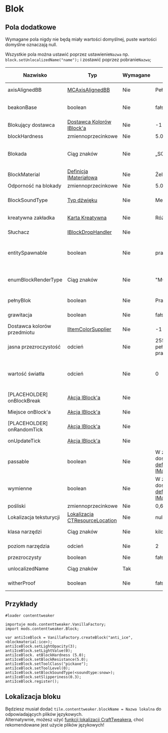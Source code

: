 # Blok

## Pola dodatkowe

Wymagane pola nigdy nie będą miały wartości domyślnej, puste wartości domyślne oznaczają null.

Wszystkie pola można ustawić poprzez ustawienie`Nazwa` np. `block.setUnlocalizedName("name");` i zostawić poprzez pobranie`Nazwa`;

| Nazwisko                    | Typ                                                                                                             | Wymagane | Wartość domyślna                                                                                                            | Uwagi                                                                                                        |
| --------------------------- | --------------------------------------------------------------------------------------------------------------- | -------- | --------------------------------------------------------------------------------------------------------------------------- | ------------------------------------------------------------------------------------------------------------ |
| axisAlignedBB               | [MCAxisAlignedBB](/Mods/ContentTweaker/Vanilla/Types/Block/MCAxisAlignedBB/)                                    | Nie      | Pełny blok                                                                                                                  | Pozwala ustawić pole graniczne bloku                                                                         |
| beakonBase                  | boolean                                                                                                         | Nie      | fałszywy                                                                                                                    | Czy ten blok może być używany jako część bazy nadajnika?                                                     |
| Blokujący dostawca          | [Dostawca Kolorów IBlock'a](/Mods/ContentTweaker/Vanilla/Advanced_Functionality/Functions/IBlockColorSupplier/) | Nie      | -1 jako kolor                                                                                                               | Kolor bloku                                                                                                  |
| blockHardness               | zmiennoprzecinkowe                                                                                              | Nie      | 5.0                                                                                                                         | Jak długo trwa złamanie                                                                                      |
| Blokada                     | Ciąg znaków                                                                                                     | Nie      | „SOLID”                                                                                                                     | "SOLID", "CUTOUT_MIPPED", "CUTOUT", "TRANSLUCENT"                                                            |
| BlockMaterial               | [Definicja IMateriałowa](/Mods/ContentTweaker/Vanilla/Types/Block/IMaterialDefinition/)                         | Nie      | Żelazo                                                                                                                      | Podstawowy materiał Block'a                                                                                  |
| Odporność na blokady        | zmiennoprzecinkowe                                                                                              | Nie      | 5.0                                                                                                                         | Odporność na wybuch                                                                                          |
| BlockSoundType              | [Typ dźwięku](/Mods/ContentTweaker/Vanilla/Types/Sound/ISoundTypeDefinition/)                                   | Nie      | Metale                                                                                                                      | Typ dźwięku Block'a (określa rzeczy takie jak dźwięk niszczący)                                              |
| kreatywna zakładka          | [Karta Kreatywna](/Mods/ContentTweaker/Vanilla/Creatable_Content/Creative_Tab/)                                 | Nie      | Różne                                                                                                                       | Karta Kreatywna pojawi się w                                                                                 |
| Słuchacz                    | [IBlockDropHandler](/Mods/ContentTweaker/Vanilla/Advanced_Functionality/Functions/IBlockDropHandler/)           | Nie      |                                                                                                                             | Karta Kreatywna pojawi się w                                                                                 |
| entitySpawnable             | boolean                                                                                                         | Nie      | prawda                                                                                                                      | Może być użyty, aby zapobiec pojawieniu się jakichkolwiek obiektów na tym bloku                              |
| enumBlockRenderType         | Ciąg znaków                                                                                                     | Nie      | "MODEL"                                                                                                                     | "INVISIBLE", "LIQUID", "ENTITYBLOCK_ANIMATED", "MODEL" → Ustawia sposób renderowania bloku                   |
| pełnyBlok                   | boolean                                                                                                         | Nie      | Prawda                                                                                                                      | Używane do obliczeń renderowania i oświetlenia                                                               |
| grawitacja                  | boolean                                                                                                         | Nie      | fałszywy                                                                                                                    | Czy ten blok ma wpływ na grawitację                                                                          |
| Dostawca kolorów przedmiotu | [IItemColorSupplier](/Mods/ContentTweaker/Vanilla/Advanced_Functionality/Functions/IItemColorSupplier/)         | Nie      | -1 jako kolor                                                                                                               | Kolor bloku, gdy znajduje się w formularzu przedmiotu                                                        |
| jasna przezroczystość       | odcień                                                                                                          | Nie      | 255 jeśli pełnoBlok jest prawdą lub 0                                                                                       | Światło przechodzi przez                                                                                     |
| wartość światła             | odcień                                                                                                          | Nie      | 0                                                                                                                           | Poziom oświetlenia bloku waha się od 0-1. W celu określenia wartości końcowej wartość tę mnoży się przez 15. |
| [PLACEHOLDER] onBlockBreak  | [Akcja IBlock'a](/Mods/ContentTweaker/Vanilla/Advanced_Functionality/Functions/IBlockAction/)                   | Nie      |                                                                                                                             | Zadzwonione, gdy blok jest uszkodzony.                                                                       |
| Miejsce onBlock'a           | [Akcja IBlock'a](/Mods/ContentTweaker/Vanilla/Advanced_Functionality/Functions/IBlockAction/)                   | Nie      |                                                                                                                             | Zadzwonione, gdy blok jest umieszczony.                                                                      |
| [PLACEHOLDER] onRandomTick  | [Akcja IBlock'a](/Mods/ContentTweaker/Vanilla/Advanced_Functionality/Functions/IBlockAction/)                   | Nie      |                                                                                                                             | Zadzwoniono na losowym wydarzeniu.                                                                           |
| onUpdateTick                | [Akcja IBlock'a](/Mods/ContentTweaker/Vanilla/Advanced_Functionality/Functions/IBlockAction/)                   | Nie      |                                                                                                                             | Zadzwonione, gdy blok otrzyma aktualizację bloku.                                                            |
| passable                    | boolean                                                                                                         | Nie      | W zależności od dostarczonej [definicji IMaterialDefinition](/Mods/ContentTweaker/Vanilla/Types/Block/IMaterialDefinition/) | Czy gracze mogą przejść przez ten blok?                                                                      |
| wymienne                    | boolean                                                                                                         | Nie      | W zależności od dostarczonej [definicji IMaterialDefinition](/Mods/ContentTweaker/Vanilla/Types/Block/IMaterialDefinition/) | Czy ten blok może być zastąpiony innym blokiem?                                                              |
| pośliski                    | zmiennoprzecinkowe                                                                                              | Nie      | 0,6f                                                                                                                        | Lodowe bloki to 0,98f                                                                                        |
| Lokalizacja teksturycji     | [Lokalizacja CTResourceLocation](/Mods/ContentTweaker/Vanilla/Types/Resources/CTResourceLocation/)              | Nie      | null                                                                                                                        | Lokalizacja zasobów bloku, używana dla tekstur itp.                                                          |
| klasa narzędzi              | Ciąg znaków                                                                                                     | Nie      | kilof                                                                                                                       | Narzędzie wymagane do przerwania bloku                                                                       |
| poziom narzędzia            | odcień                                                                                                          | Nie      | 2                                                                                                                           | Poziom narzędzia wymagany do przerwania bloku                                                                |
| przezroczysty               | boolean                                                                                                         | Nie      | fałszywy                                                                                                                    | Przegląda przez                                                                                              |
| unlocalizedName             | Ciąg znaków                                                                                                     | Tak      |                                                                                                                             | Nazwa, powinna być wszystkimi małymi literami                                                                |
| witherProof                 | boolean                                                                                                         | Nie      | fałszywy                                                                                                                    | Można zniszczyć ten blok przez Withera                                                                       |

## Przykłady

```zenscript
#loader contenttweaker

importuje mods.contenttweaker.VanillaFactory;
import mods.contenttweaker.Block;

var antiIceBlock = VanillaFactory.createBlock("anti_ice", <blockmaterial:ice>);
antiIceBlock.setLightOpacity(3);
antiIceBlock.setLightValue(0);
antiIceBlock. etBlockHardness (5.0);
antiIceBlock.setBlockResistance(5.0);
antiIceBlock.setToolClass("pickaxe");
antiIceBlock.setToolLevel(0);
antiIceBlock.setBlockSoundType(<soundtype:snow>);
antiIceBlock.setSlipperiness(0.3);
antiIceBlock.register();
```

## Lokalizacja bloku

Będziesz musiał dodać `tile.contenttweaker.blockName = Nazwa lokalna` do odpowiadających plików językowych.  
Alternatywnie, możesz użyć [funkcji lokalizacji CraftTweakera](/Vanilla/Game/IGame/), choć rekomendowane jest użycie plików językowych!